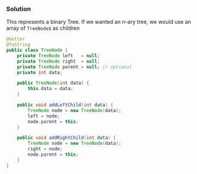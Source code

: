 ### Solution

This represents a binary Tree. If we wanted an n-ary tree, we would use an array of `TreeNode`s as children

```java
@Getter
@ToString
public class TreeNode {
    private TreeNode left   = null;
    private TreeNode right  = null;
    private TreeNode parent = null; // optional
    private int data;

    public TreeNode(int data) {
        this.data = data;
    }

    public void addLeftChild(int data) {
        TreeNode node = new TreeNode(data);
        left = node;
        node.parent = this;
    }

    public void addRightChild(int data) {
        TreeNode node = new TreeNode(data);
        right = node;
        node.parent = this;
    }
}
```
